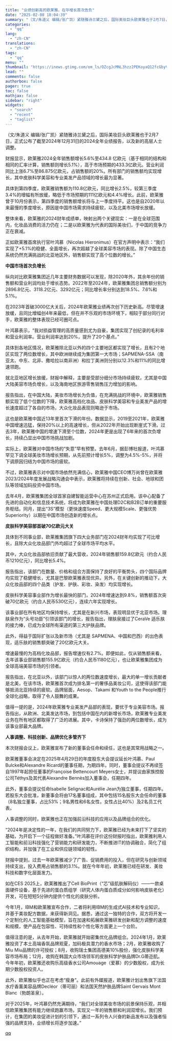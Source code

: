 ```yaml
---
title: "业绩创新高的欧莱雅，在华增长首次告负"
date: "2025-02-08 18:04:39"
summary: "（文/朱道义 编辑/张广凯）紧随雅诗兰黛之后，国际美妆巨头欧莱雅也于2月7日，正式公布了截至202..."
categories:
  - "qq"
lang:
  - "zh-CN"
translations:
  - "zh-CN"
tags:
  - "qq"
menu: ""
thumbnail: "https://inews.gtimg.com/om_ls/OZcgJcMNL3hzz2PEKoyaQ12fcGbyVygYJesrwNMGL3GecAA_640360/0"
lead: ""
comments: false
authorbox: false
pager: true
toc: false
mathjax: false
sidebar: "right"
widgets:
  - "search"
  - "recent"
  - "taglist"
---
```


（文/朱道义 编辑/张广凯）紧随雅诗兰黛之后，国际美妆巨头欧莱雅也于2月7日，正式公布了截至2024年12月31日的2024全年业绩报告，以及新的高层人士调整。

财报显示，欧莱雅2024全年销售额增长5.6%至434.8 亿欧元（基于相同的结构和相同的汇率计算，销售额则增长5.1%），高于市场预期的433.3亿欧元。营业利润同比上涨6.7%至86.875亿欧元，占销售额的20%。所有部门的销售额均实现增长，其中皮肤科学美容和专业美发产品领域的增长最为显著。

具体到第四季度，欧莱雅销售额为110.8亿欧元，同比增长2.5%，较第三季度3.4%的增幅有所放缓，略低于市场预期的111亿欧元和4.4%增长。此前，欧莱雅曾于10月份表示，第四季度的销售额增长将与上一季度持平。这也是自2020年以来最慢的季度增长，原因是中国市场需求持续疲软，以及北美市场增长放缓。

整体来看，欧莱雅的2024财年成绩单，映射出两个关键现实：一是在全球范围内，化妆品消费的活力仍在；二是以欧莱雅为代表的国际美妆们，于中国的竞争力正在衰减。

正如欧莱雅首席执行官叶鸿慕（Nicolas Hieronimus）在官方声明中表示：“我们实现了+5.1%的稳健、全面增长，再次超越了全球美容市场的表现。除了中国生态系统仍然充满挑战的北亚地区外，销售额实现了高个位数的增长。”

**中国市场首次负增长**

纵向对比欧莱雅集团近几年主要财务数据可以发现，除2020年外，其余年份的销售额和营业利润均处于增长态势。2022年至2024年，欧莱雅集团总销售额分别为2896.8亿元、3118.2亿元、3292亿元；同比增长率分别达到18.5%、7.6%和5.1%。

在2023年首破3000亿大关后，2024年欧莱雅业绩再次创下历史新高。尽管增速放缓，且同比增幅创4年来最低，但在并不乐观的市场环境下，相较于部分同行对手，欧莱雅的整体表现已经可圈可点。

叶鸿慕表示，“我对损益管理的高质量感到尤为自豪，集团实现了创纪录的毛利率和营业利润率。营业利润率达到20%，提升了20个基点。”

具体到各地区情况，欧莱雅除北亚以外的四个主要地区都实现了增长，且有2个地区实现了两位数增长，其中欧洲继续成为集团第一大市场；SAPMENA-SSA（南亚太、中东、北非、撒哈拉以南非洲）和拉丁美洲则分别以12.3%和11%的同比增速领跑。

就北亚地区增长放缓，财报中解释，主要是受部分细分市场持续疲软，尤其是中国大陆美容市场负增长，以及海南地区旅游零售销售压力增加的影响。

报告指出，在中国大陆，美妆市场增长为负值，在充满挑战的环境中，欧莱雅销售额实现了低个位数的下降，欧莱雅高档化妆品、皮肤科学美容和专业美发产品的增长速度超过了各自的市场，大众化妆品表现则略逊于市场。

这也是欧莱雅中国近13年里首次下滑的年份。数据显示，2019至2021年，欧莱雅中国增速迅猛，保持20%以上的高速增长，但从2022年开始出现断崖式下滑。过去3年，欧莱雅中国的增速下滑至个位数，2024年更是出现了6年来的首次负增长，持续凸显出中国市场挑战加剧。

实际上，欧莱雅对中国市场的“失意”早有预警。去年6月，据彭博社报道，叶鸿慕罕见下调全球美妆市场增长预期，从先前预计增长5%，调整为4.5%-5%，并将下调原因归结为中国市场的疲软。

不过，欧莱雅表示对中国市场依然充满信心，欧莱雅中国CEO博万尚曾在欧莱雅2023/2024年度发展战略沟通会中表示，欧莱雅将持续在创新、社会、地球和团队等领域加码投资中国市场。

去年4月，欧莱雅集团全球首家自建智能运营中心在苏州正式启用。该中心配备了先进的自动化和信息技术系统，将成为欧莱雅在中国处理D2C和B2B订单的重要服务枢纽。同月，提出“3S”模型（更快速度Speed、更大规模Scale、更强优势Superiority）以期在中国市场创造新的增长点。

**皮肤科学美容部首破70亿欧元大关**

具体到不同事业部，欧莱雅集团旗下四大业务部门在2024财年均实现了可比增长，且除大众化妆品部门外均超过了全球市场平均水平。

其中，大众化妆品部依旧贡献了最大营收，2024年销售额159.8亿欧元（约合人民币1210亿元），同比增长5.4%。

报告指出，该部门在数量、价格和组合方面保持了良好的平衡势头，四个国际品牌均实现了稳健增长，尤其是巴黎欧莱雅表现优异。另外，在关键创新的推动下，大众化妆品部的四个品类（护发、护肤、彩妆、染发）均实现增长。

皮肤科学美容事业部作为增长最快的部门，2024年增速达到9.8%，销售额首次突破70亿欧元（约合人民币530亿元），连续六年实现增长。

该事业部在所有地区均保持增长，尤其是在新兴市场，表现明显优于北亚市场。理肤泉作为“头号功臣”引领该部门的增长，报告指出，理肤泉接过了CeraVe 适乐肤的接力棒，已成为全球所有渠道的第三大护肤品牌。

此外，得益于国际扩张以及新市场（尤其是 SAPMENA、中国和巴西）的出色表现，适乐肤的销售额突破了20亿欧元大关。

增速最慢的为高档化妆品部，报告增速仅有2.7%。即便如此，仅从销售额来看，去年该事业部销售额155.9亿欧元（约合人民币1180亿元），也让欧莱雅集团成为全球高端美容市场的引领者。

报告指出，在北亚以外，该部门以惊人的两位数速度增长，最大的单一增长贡献者是北美，在该市场，欧莱雅首次成为排名第一的奢侈品美妆公司，这使得该部门能够抵消北亚持续的疲软。品牌层面，Aesop、Takami 和Youth to the People推行全球化战略，取得了令人鼓舞的成果。

值得一提的是，2024年欧莱雅专业美发产品部的表现，要优于专业美容市场。报告指出，从欧洲、北美发达市场，到包括中国在内的新增长市场，欧莱雅专业美发业务在所有地区都取得了广泛的进展。其中，卡诗保持了强劲的两位数增长，成为该事业部最大品牌。

**人事调整、科技创新、品牌优化多管齐下**

本次财报会议上，欧莱雅宣布了新的董事会任命和续任，这也是其常用战略之一。

欧莱雅董事会决定在2025年4月29日的年度股东大会提议延长叶鸿慕、Paul Bulcke和Alexandre Ricard的董事任期，为期四年。同时，董事会提议不再续签自1997年起担任董事的Françoise Bettencourt Meyers女士，并提议由家族控股公司Téthys及其代表Alexandre Bennès加入董事会，任期四年。

此外，董事会提议任命Isabelle Selignac和Aurélie Jean为独立董事，任期四年。若股东大会批准，新董事会将由17名董事组成，其中包括15名股东大会任命的董事（8名独立董事，占比53%；9名男性和6名女性，女性占比40%）及2名员工代表。

人事调整的同时，欧莱雅也正在加强前沿科技的应用以及品牌组合的优化。

“2024年是决定性的一年，在我们的共同努力下，欧莱雅已经为未来打下了坚实的基础，为开启下一个征程做好准备。”叶鸿慕在评价这份财报时指出，欧莱雅利用人工智能和前沿科技强化了营销能力和研发能力，不断推进IT的协调融合，简化了组织结构，并加强了在工业和供应链领域的韧性。

财报中提到，过去一年欧莱雅减少了广告、促销费用的投入，但在研究与创新领域持续支出，投入费用占销售额的3.1%。就在今年年初，欧莱雅已经在研发、美妆科技和数字化层面发力。

如在CES 2025上，欧莱雅推出了Cell BioPrint（“芯”级肌肤解码仪）——一款桌面硬件设备，基于先进的蛋白质组学（研究人体内蛋白质成分如何影响皮肤老化）开发，可在短短5分钟内提供个性化的皮肤分析。

今年1月，IBM和欧莱雅宣布合作，二者将利用IBM的生成式AI技术和专业知识，并基于美妆配方数据，来获得新洞见。据悉，通过这一独特的合作，双方将开发一个定制化的人工智能基础模型，旨在加速和拓展欧莱雅研发创新和配方调整的速度和规模，使产品在包容性、可持续性和个性化等方面更上一个台阶。

值得注意的是，从去年开始，欧莱雅就开始密集优化品牌组合。2024年1月，欧莱雅投资了本土高端香氛品牌观夏，加码极具潜力的香水市场；2月，欧莱雅收购了Miu Miu品牌的许可授权；8月，收购瑞士集团高德美10%股份，强化皮肤科学美容市场布局；12月，收购在韩国大众市场领军的皮肤科学护肤品牌Dr.G蒂迩肌。今年年初，欧莱雅还收购乐高级香水公司Amouage（爱慕）的少数股权，成为长期少数股权投资人。

此外，欧莱雅似乎也正在考虑“瘦身”。此前有外媒报道，欧莱雅计划出售旗下法国水疗香薰美容品牌Decléor（蒂可丽）和法国天然护肤品牌Saint Gervais Mont Blanc（勃朗圣泉）。

对于2025年，叶鸿慕仍然充满期待，“我们对全球美妆市场的前景保持乐观，并相信欧莱雅集团有能力继续跑赢市场，实现又一年的销售额和利润双增长。我们预计，在集团的美妆促进计划的引领下，通过一系列令人兴奋的新品发布以及强者恒强的品牌支持，业绩增长将逐步加速。”

[qq](https://new.qq.com/rain/a/20250208A06VNS00)
